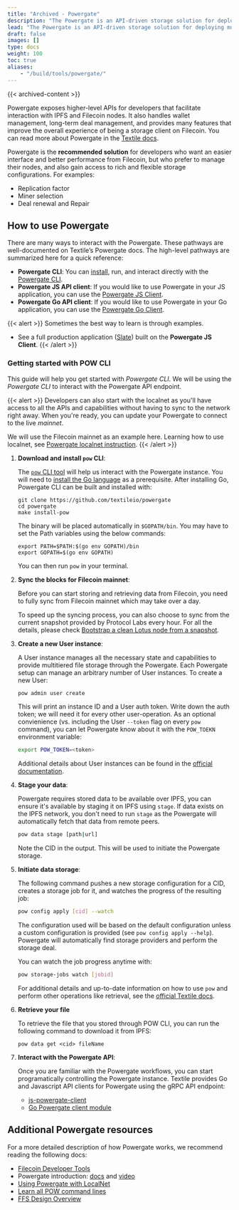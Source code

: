 ```yaml
---
title: "Archived - Powergate"
description: "The Powergate is an API-driven storage solution for deploying multi-tiered storage across Filecoin (the cold-storage layer) and IPFS (the hot-storage layer)."
lead: "The Powergate is an API-driven storage solution for deploying multi-tiered storage across Filecoin (the cold-storage layer) and IPFS (the hot-storage layer)."
draft: false
images: []
type: docs
weight: 100
toc: true
aliases:
    - "/build/tools/powergate/"
---
```


{{< archived-content >}}

Powergate exposes higher-level APIs for developers that facilitate interaction with IPFS and Filecoin nodes. It also handles wallet management, long-term deal management, and provides many features that improve the overall experience of being a storage client on Filecoin. You can read more about Powergate in the [Textile docs](https://docs.textile.io/powergate/).

Powergate is the **recommended solution** for developers who want an easier interface and better performance from Filecoin, but who prefer to manage their nodes, and also gain access to rich and flexible storage configurations. For examples:

- Replication factor
- Miner selection
- Deal renewal and Repair

## How to use Powergate

There are many ways to interact with the Powergate. These pathways are well-documented on Textile’s Powergate docs. The high-level pathways are summarized here for a quick reference:

- **Powergate CLI**: You can [install](https://docs.textile.io/powergate/#getting-started), run, and interact directly with the [Powergate CLI](https://docs.textile.io/powergate/cli/pow/).
- **Powergate JS API client**: If you would like to use Powergate in your JS application, you can use the [Powergate JS Client](https://textileio.github.io/js-powergate-client/).
- **Powergate Go API client**: If you would like to use Powergate in your Go application, you can use the [Powergate Go Client](https://pkg.go.dev/github.com/textileio/powergate/api/client?utm_source=godoc).

{{< alert  >}}
Sometimes the best way to learn is through examples.

- See a full production application ([Slate](https://github.com/filecoin-project/slate/)) built on the **Powergate JS Client**.
{{< /alert >}}

### Getting started with POW CLI

This guide will help you get started with _Powergate CLI_. We will be using the _Powergate CLI_ to interact with the Powergate API endpoint.

{{< alert  >}}
Developers can also start with the localnet as you'll have access to all the APIs and capabilities without having to sync to the network right away. When you're ready, you can update your Powergate to connect to the live _mainnet_.

We will use the Filecoin mainnet as an example here. Learning how to use localnet, see [Powergate localnet instruction](https://docs.textile.io/powergate/localnet/).
{{< /alert >}}

1. **Download and install `pow` CLI**:

   The [`pow` CLI tool](https://docs.textile.io/powergate/cli/pow/) will help us interact with the Powergate instance. You will need to [install the Go language](https://go.dev/dl/) as a prerequisite. After installing Go, Powergate CLI can be built and installed with:

   ```shell
   git clone https://github.com/textileio/powergate
   cd powergate
   make install-pow
   ```

   The binary will be placed automatically in `$GOPATH/bin`. You may have to set the Path variables using the below commands:
   
   ```shell
   export PATH=$PATH:$(go env GOPATH)/bin
   export GOPATH=$(go env GOPATH)
   ```

   You can then run `pow` in your terminal.

1. **Sync the blocks for Filecoin mainnet**:

   Before you can start storing and retrieving data from Filecoin, you need to fully sync from Filecoin mainnet which may take over a day.

   To speed up the syncing process, you can also choose to sync from the current snapshot provided by Protocol Labs every hour. For all the details, please check [Bootstrap a clean Lotus node from a snapshot](https://docs.textile.io/powergate/mainnet/#bootstrap-a-clean-lotus-node-from-a-snapshot).

1. **Create a new User instance**:

   A User instance manages all the necessary state and capabilities to provide multitiered file storage through the Powergate. Each Powergate setup can manage an arbitrary number of User instances. To create a new User:

   ```sh
   pow admin user create
   ```

   This will print an instance ID and a User auth token. Write down the auth token; we will need it for every other user-operation. As an optional convienience (vs. including the User `--token` flag on every `pow` command), you can let Powergate know about it with the `POW_TOEKN` environment variable:

   ```sh
   export POW_TOKEN=<token>
   ```

   Additional details about User instances can be found in the [official documentation](https://docs.textile.io/powergate/storage/#intro-to-users).

1. **Stage your data**:

   Powergate requires stored data to be available over IPFS, you can ensure it's available by staging it on IPFS using `stage`. If data exists on the IPFS network, you don't need to run `stage` as the Powergate will automatically fetch that data from remote peers.

   ```sh
   pow data stage [path|url]
   ```

   Note the CID in the output. This will be used to initiate the Powergate storage.

1. **Initiate data storage**:

   The following command pushes a new storage configuration for a CID, creates a storage job for it, and watches the progress of the resulting job:

   ```sh
   pow config apply [cid] --watch
   ```

   The configuration used will be based on the default configuration unless a custom configuration is provided (see `pow config apply --help`). Powergate will automatically find storage providers and perform the storage deal.

   You can watch the job progress anytime with:

   ```sh
   pow storage-jobs watch [jobid]
   ```

   For additional details and up-to-date information on how to use `pow` and perform other operations like retrieval, see the [official Textile docs](https://docs.textile.io/powergate/cli/pow/).

1. **Retrieve your file**

   To retrieve the file that you stored through POW CLI, you can run the following command to download it from IPFS:

   ```
   pow data get <cid> fileName
   ```

1. **Interact with the Powergate API**:

   Once you are familiar with the Powergate workflows, you can start programatically controlling the Powergate instance. Textile provides Go and Javascript API clients for Powergate using the gRPC API endpoint:

   - [js-powergate-client](https://github.com/textileio/js-powergate-client)
   - [Go Powergate client module](https://pkg.go.dev/github.com/textileio/powergate/api/client?utm_source=godoc)

## Additional Powergate resources

For a more detailed description of how Powergate works, we recommend reading the following docs:

- [Filecoin Developer Tools](https://blog.textile.io/filecoin-developer-tools-concepts/)
- Powergate introduction: [docs](https://docs.textile.io/powergate/) and [video](https://www.youtube.com/watch?v=aiOTSkz_6aY)
- [Using Powergate with LocalNet](https://docs.textile.io/powergate/localnet/)
- [Learn all POW command lines](https://docs.textile.io/powergate/cli/pow/)
- [FFS Design Overview](https://github.com/textileio/powergate/blob/master/ffs/Design.md)
